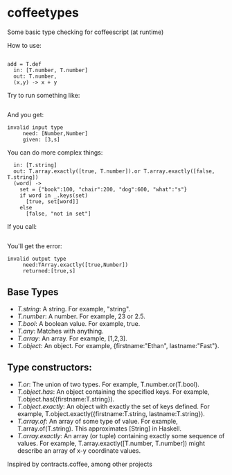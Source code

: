 coffeetypes
===========

Some basic type checking for coffeescript (at runtime)

How to use:

```T = require './type.coffee'

add = T.def
  in: [T.number, T.number]
  out: T.number,
  (x,y) -> x + y
```

Try to run something like:

```add 3, "s"
```

And you get:

    invalid input type
	     need: [Number,Number]
	     given: [3,s]

You can do more complex things:

```word_in_set = T.def
  in: [T.string]
  out: T.array.exactly([true, T.number]).or T.array.exactly([false, T.string])
  (word) ->
    set = {"book":100, "chair":200, "dog":600, "what":"s"}
    if word in _.keys(set)
      [true, set[word]]
    else
      [false, "not in set"]
```

If you call:

```word_in_set "what"
```

You'll get the error:

    invalid output type
	     need:TArray.exactly([true,Number])
	     returned:[true,s]

Base Types
----------

* *T.string*: A string. For example, "string".
* *T.number*: A number. For example, 23 or 2.5.
* *T.bool*: A boolean value. For example, true.
* *T.any*: Matches with anything.
* *T.array*: An array. For example, [1,2,3].
* *T.object*: An object. For example, {firstname:"Ethan", lastname:"Fast"}.

Type constructors:
------------------

* *T.or*: The union of two types. For example, T.number.or(T.bool).
* *T.object.has*: An object containing the specified keys. For example, T.object.has({firstname:T.string}).
* *T.object.exactly*: An object with exactly the set of keys defined. For example, T.object.exactly({firstname:T.string, lastname:T.string}).
* *T.array.of*: An array of some type of value. For example, T.array.of(T.string). This approximates [String] in Haskell.
* *T.array.exactly*: An array (or tuple) containing exactly some sequence of values. For example, T.array.exactly([T.number, T.number]) might describe an array of x-y coordinate values.


Inspired by contracts.coffee, among other projects
